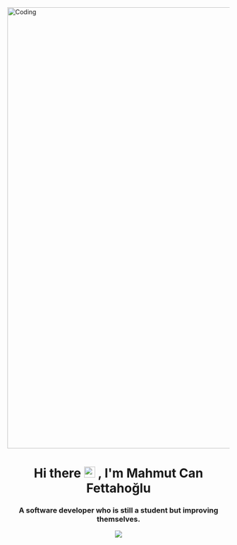 <img src="https://media.tumblr.com/c38c7cb30d3dcdc0d402bd44a53fb4d6/tumblr_inline_mq35gvW8lI1qz4rgp.gif" alt="Coding" width="1000">
<h1 align="center">Hi there <img src="https://media.giphy.com/media/hvRJCLFzcasrR4ia7z/giphy.gif" width="25px">	, I'm Mahmut Can Fettahoğlu</h1>
<h3 align="center">A software developer who is still a student but improving themselves.</h3>



<p align="center">
  <a href="https://skillicons.dev">
    <img src="https://skillicons.dev/icons?i=html,css,js,react,blender,ae,pr,ps,cs,dotnet,bootstrap,wordpress" />
  </a>
</p>

